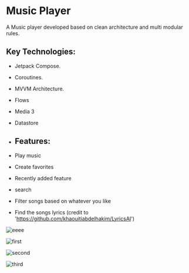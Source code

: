 # Music Player

A Music player developed based on clean architecture and multi modular rules.

## Key Technologies:

- Jetpack Compose.
- Coroutines.
- MVVM Architecture.
- Flows
- Media 3
- Datastore

- ## Features:

- Play music
- Create favorites
- Recently added feature
- search
- Filter songs based on whatever you like
- Find the songs lyrics (credit to 'https://github.com/khaouitiabdelhakim/LyricsAI')



![eeee](https://github.com/user-attachments/assets/afe98acb-45c2-4e32-9660-4d8818666d04)


![first](https://github.com/user-attachments/assets/d35424e5-f8aa-474f-ae35-b884f2a8b387)

![second](https://github.com/user-attachments/assets/8ef0ef70-731e-429f-82fb-8ddc5436a28f)

![third](https://github.com/user-attachments/assets/ce736340-15f3-45ab-b9d8-f082174ba407)
